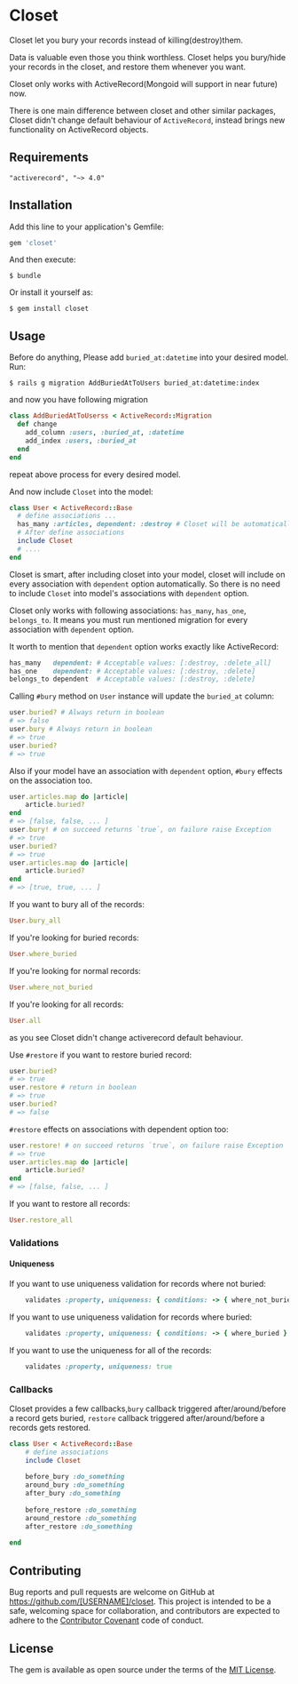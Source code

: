 # Closet
Closet let you bury your records instead of killing(destroy)them.

Data is valuable even those you think worthless.
Closet helps you bury/hide your records in the closet, and restore them whenever you want.

Closet only works with ActiveRecord(Mongoid will support in near future) now.

There is one main difference between closet and other similar packages, Closet didn't change default behaviour of `ActiveRecord`, instead brings new functionality on ActiveRecord objects. 

## Requirements
    "activerecord", "~> 4.0"
    
## Installation

Add this line to your application's Gemfile:

```ruby
gem 'closet'
```

And then execute:

    $ bundle

Or install it yourself as:

    $ gem install closet

## Usage

Before do anything, Please add `buried_at:datetime` into your desired model.
Run:

    $ rails g migration AddBuriedAtToUsers buried_at:datetime:index

and now you have following migration

```ruby
class AddBuriedAtToUserss < ActiveRecord::Migration
  def change
    add_column :users, :buried_at, :datetime
    add_index :users, :buried_at
  end
end
```

repeat above process for every desired model.

And now include `Closet` into the model:

```ruby
class User < ActiveRecord::Base
  # define associations ...
  has_many :articles, dependent: :destroy # Closet will be automatically included to class of this association
  # After define associations
  include Closet
  # ....
end
```

Closet is smart, after including closet into your model, closet will include on every association with `dependent` option automatically.
So there is no need to include `Closet` into model's associations with `dependent` option.

Closet only works with following associations: `has_many`, `has_one`, `belongs_to`.
It means you must run mentioned migration for every association with `dependent` option.

It worth to mention that `dependent` option works exactly like ActiveRecord:
```ruby
has_many   dependent: # Acceptable values: [:destroy, :delete_all]
has_one    dependent: # Acceptable values: [:destroy, :delete]
belongs_to dependent  # Acceptable values: [:destroy, :delete]
```


Calling `#bury` method on `User` instance will update the `buried_at` column:

```ruby
user.buried? # Always return in boolean
# => false
user.bury # Always return in boolean
# => true
user.buried?
# => true
```

Also if your model have an association with `dependent` option, `#bury` effects on the association too.

```ruby
user.articles.map do |article|
    article.buried?
end
# => [false, false, ... ]
user.bury! # on succeed returns `true`, on failure raise Exception
# => true
user.buried?
# => true
user.articles.map do |article|
    article.buried?
end
# => [true, true, ... ]
```
If you want to bury all of the records:
```ruby
User.bury_all
```
If you're looking for buried records:
```ruby
User.where_buried
```
If you're looking for normal records:
```ruby
User.where_not_buried
```
If you're looking for all records:
```ruby
User.all
```
as you see Closet didn't change activerecord default behaviour.

Use `#restore` if you want to restore buried record:
```ruby
user.buried?
# => true
user.restore # return in boolean
# => true
user.buried?
# => false
```
`#restore` effects on associations with dependent option too:
```ruby
user.restore! # on succeed returns `true`, on failure raise Exception
# => true
user.articles.map do |article|
    article.buried?
end
# => [false, false, ... ]
```

If you want to restore all records:
```ruby
User.restore_all
```
### Validations
#### Uniqueness
If you want to use uniqueness validation for records where not buried:
```ruby
    validates :property, uniqueness: { conditions: -> { where_not_buried } }
```
If you want to use uniqueness validation for records where buried:
```ruby
    validates :property, uniqueness: { conditions: -> { where_buried } }
```
If you want to use the uniqueness for all of the records:
```ruby
    validates :property, uniqueness: true
```

<!--### Class methods-->
<!--`#bury_all`-->
<!--```ruby-->
<!--    User.bury_all(dependent: true)-->
<!--    # Bury all of the records in users table at once-->
<!--    # This method surrounded by ActiveRecord::Transaction-->
<!--    # Dependent option is true by defualt-->
<!--    # You can skip _bury callbacks with dependent: false-->
<!--    # On succeed returns #Array -->
<!--```-->

### Callbacks
Closet provides a few callbacks,`bury` callback triggered after/around/before a record gets buried, `restore` callback triggered after/around/before a records gets restored.
```ruby
class User < ActiveRecord::Base
    # define associations
    include Closet
    
    before_bury :do_something  
    around_bury :do_something
    after_bury :do_something
    
    before_restore :do_something  
    around_restore :do_something
    after_restore :do_something
    
end
```


## Contributing

Bug reports and pull requests are welcome on GitHub at https://github.com/[USERNAME]/closet. This project is intended to be a safe, welcoming space for collaboration, and contributors are expected to adhere to the [Contributor Covenant](contributor-covenant.org) code of conduct.


## License

The gem is available as open source under the terms of the [MIT License](http://opensource.org/licenses/MIT).

